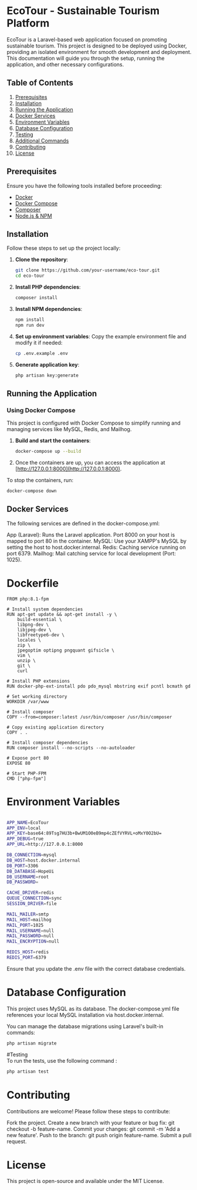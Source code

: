 
# EcoTour - Sustainable Tourism Platform

EcoTour is a Laravel-based web application focused on promoting sustainable tourism. This project is designed to be deployed using Docker, providing an isolated environment for smooth development and deployment. This documentation will guide you through the setup, running the application, and other necessary configurations.

## Table of Contents

1. [Prerequisites](#prerequisites)
2. [Installation](#installation)
3. [Running the Application](#running-the-application)
4. [Docker Services](#docker-services)
5. [Environment Variables](#environment-variables)
6. [Database Configuration](#database-configuration)
7. [Testing](#testing)
8. [Additional Commands](#additional-commands)
9. [Contributing](#contributing)
10. [License](#license)

## Prerequisites

Ensure you have the following tools installed before proceeding:

- [Docker](https://www.docker.com/get-started)
- [Docker Compose](https://docs.docker.com/compose/install/)
- [Composer](https://getcomposer.org/)
- [Node.js & NPM](https://nodejs.org/en/)

## Installation

Follow these steps to set up the project locally:

1. **Clone the repository**:
    ```bash
    git clone https://github.com/your-username/eco-tour.git
    cd eco-tour
    ```

2. **Install PHP dependencies**:
    ```bash
    composer install
    ```

3. **Install NPM dependencies**:
    ```bash
    npm install
    npm run dev
    ```

4. **Set up environment variables**:
    Copy the example environment file and modify it if needed:
    ```bash
    cp .env.example .env
    ```

5. **Generate application key**:
    ```bash
    php artisan key:generate
    ```

## Running the Application

### Using Docker Compose

This project is configured with Docker Compose to simplify running and managing services like MySQL, Redis, and Mailhog.

1. **Build and start the containers**:
    ```bash
    docker-compose up --build
    ```

2. Once the containers are up, you can access the application at [http://127.0.0.1:8000](http://127.0.0.1:8000).

To stop the containers, run:
```bash
docker-compose down
```
## Docker Services

The following services are defined in the docker-compose.yml:

App (Laravel): Runs the Laravel application.
Port 8000 on your host is mapped to port 80 in the container.
MySQL: Use your XAMPP's MySQL by setting the host to host.docker.internal.
Redis: Caching service running on port 6379.
Mailhog: Mail catching service for local development (Port: 1025).


# Dockerfile
```
FROM php:8.1-fpm

# Install system dependencies
RUN apt-get update && apt-get install -y \
    build-essential \
    libpng-dev \
    libjpeg-dev \
    libfreetype6-dev \
    locales \
    zip \
    jpegoptim optipng pngquant gifsicle \
    vim \
    unzip \
    git \
    curl

# Install PHP extensions
RUN docker-php-ext-install pdo pdo_mysql mbstring exif pcntl bcmath gd

# Set working directory
WORKDIR /var/www

# Install composer
COPY --from=composer:latest /usr/bin/composer /usr/bin/composer

# Copy existing application directory
COPY . .

# Install composer dependencies
RUN composer install --no-scripts --no-autoloader

# Expose port 80
EXPOSE 80

# Start PHP-FPM
CMD ["php-fpm"]
```

# Environment Variables
```bash

APP_NAME=EcoTour
APP_ENV=local
APP_KEY=base64:89Tsg7HU3b+BwUM1O0eB9mp4cZEfVYRVL+oMxY0O2bU=
APP_DEBUG=true
APP_URL=http://127.0.0.1:8000

DB_CONNECTION=mysql
DB_HOST=host.docker.internal
DB_PORT=3306
DB_DATABASE=HopeUi
DB_USERNAME=root
DB_PASSWORD=

CACHE_DRIVER=redis
QUEUE_CONNECTION=sync
SESSION_DRIVER=file

MAIL_MAILER=smtp
MAIL_HOST=mailhog
MAIL_PORT=1025
MAIL_USERNAME=null
MAIL_PASSWORD=null
MAIL_ENCRYPTION=null

REDIS_HOST=redis
REDIS_PORT=6379
```

Ensure that you update the .env file with the correct database credentials.


# Database Configuration

This project uses MySQL as its database. The docker-compose.yml file references your local MySQL installation via host.docker.internal.

You can manage the database migrations using Laravel's built-in commands:
```bash
php artisan migrate

```
#Testing  
To run the tests, use the following command : 
```bash
php artisan test

```

# Contributing

Contributions are welcome! Please follow these steps to contribute:

Fork the project.
Create a new branch with your feature or bug fix: git checkout -b feature-name.
Commit your changes: git commit -m 'Add a new feature'.
Push to the branch: git push origin feature-name.
Submit a pull request.

# License
This project is open-source and available under the MIT License.


